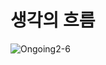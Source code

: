# 생각의 흐름

![Ongoing2-6](https://github.com/user-attachments/assets/dbf70e6a-dec7-44d6-9676-70fc317171ad)
